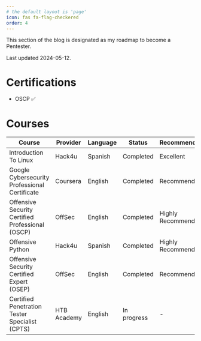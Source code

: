 ```yaml
---
# the default layout is 'page'
icon: fas fa-flag-checkered
order: 4
---
```

This section of the blog is designated as my roadmap to become a Pentester.

Last updated 2024-05-12.

# Certifications

* OSCP ✅

# Courses 

|    Course    | Provider | Language | Status | Recommendation |
|--------------|----------|----------|--------|----------------|
| Introduction To Linux | Hack4u | Spanish | Completed  | Excellent |
| Google Cybersecurity Professional Certificate | Coursera | English | Completed  | Recommended |
| Offensive Security Certified Professional (OSCP) | OffSec | English | Completed  | Highly Recommended |
| Offensive Python | Hack4u | Spanish | Completed  | Highly Recommended |
| Offensive Security Certified Expert (OSEP) | OffSec | English | Completed  | Recommended |
| Certified Penetration Tester Specialist (CPTS) | HTB Academy | English | In progress  | - |

